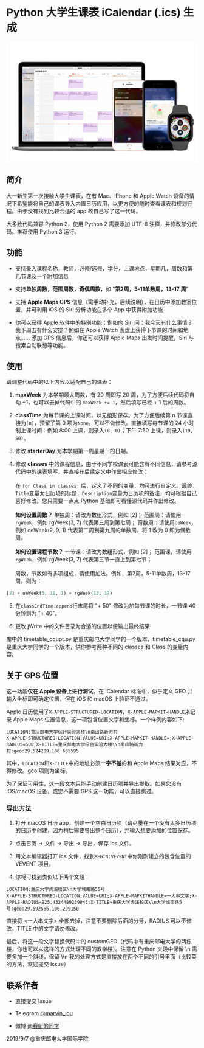 # Python 大学生课表 iCalendar (.ics) 生成

![效果图](render.jpg)

## 简介

大一新生第一次接触大学生课表，在有 Mac、iPhone 和 Apple Watch 设备的情况下希望能将自己的课表导入内置日历应用，以更方便的随时查看课表和规划行程。由于没有找到比较合适的 app 故自己写了这一代码。

大多数代码兼容 Python 2，使用 Python 2 需要添加 UTF-8 注释，并修改部分代码。推荐使用 Python 3 运行。

## 功能
* 支持录入课程名称，教师，必修/选修，学分，上课地点，星期几，周数和第几节课及一个附加信息

* 支持**单独周数，范围周数，奇偶周数**，如 "**第2周，5-11单数周，13-17 周**"

* 支持 **Apple Maps GPS** 信息（需手动补充，后续说明），在日历中添加教室位置，并可利用 iOS 的 Siri 分析功能在多个 App 中获得附加功能

* 你可以获得 Apple 软件中的特别功能：例如向 Siri 问：我今天有什么事情？我下周五有什么安排？例如在 Apple Watch 表盘上获得下节课的时间和地点…… 添加 GPS 信息后，你还可以获得 Apple Maps 出发时间提醒，Siri 与搜索自动联想等功能。

## 使用
请调整代码中的以下内容以适配自己的课表：

1. **maxWeek** 为本学期最大周数，有 20 周即写 20 周，为了方便后续代码将自动 +1，也可以去掉代码中的 `maxWeek += 1`，然后填写已经 + 1 后的周数。

2. **classTime** 为每节课的上课时间，以元组形保存。为了方便后续第 n 节课直接为`[n]`，预留了第 0 项为`None`，可以不做修改。直接填写每节课的 24 小时制上课时间：例如 8:00 上课，则录入`(8, 0)`；下午 7:50 上课，则录入`(19, 50)`。

3. 修改 **starterDay** 为本学期第一周星期一的日期。

4. 修改 **classes** 中的课程信息，由于不同学校课表可能含有不同信息，请参考源代码中的课表填写，并直接在后续定义中作出相应修改：<br><br>
在 `for Class in classes:` 后，定义了不同的变量，均可进行自定义。最终，`Title`变量为日历项的标题，`Description`变量为日历项的备注，均可根据自己喜好修改。您只需要一点点 Python 基础即可看懂源代码并作出修改。<br><br>
**如何设置周数？**
单独周：请改为数组形式，例如 [2]；
范围周：请使用`rgWeek`，例如 rgWeek(3, 7) 代表第三周到第七周；
奇数周：请使用`oeWeek`，例如 oeWeek(2, 9, 1) 代表第二周到第九周的单数周，将 1 改为 0 即为偶数周。<br><br>
**如何设置课程节数？**
一节课：请改为数组形式，例如 [2]；
范围课，请使用`rgWeek`，例如 rgWeek(3, 7) 代表第三节一直上到第七节；<br><br>
周数，节数如有多项组成，请使用加法。例如，第2周，5-11单数周，13-17 周，则为：
```python
[2] + oeWeek(5, 11, 1) + rgWeek(13, 17)
```

5. 在`classEndTime.append`行末尾将 "+ 50" 修改为加每节课的时长，一节课 40 分钟则为 "+ 40"。

6. 更改 jWrite 中的文件目录为合适的位置以便输出最终结果

库中的 timetable_cqupt.py 是重庆邮电大学同学的一个版本，timetable_cqu.py 是重庆大学同学的一个版本，供你参考两种不同的 classes 和 Class 的变量内容。

## 关于 GPS 位置

这一功能**仅在 Apple 设备上进行测试**，在 iCalendar 标准中，似乎定义 GEO 并输入坐标即可确定位置，但在 iOS 和 macOS 上验证不通过。

Apple 日历使用了`X-APPLE-STRUCTURED-LOCATION`，`X-APPLE-MAPKIT-HANDLE`来记录 Apple Maps 位置信息，这一项包含位置文字和坐标。一个样例内容如下:

    LOCATION:重庆邮电大学综合实验大楼\n南山路新力村
    X-APPLE-STRUCTURED-LOCATION;VALUE=URI;X-APPLE-MAPKIT-HANDLE=;X-APPLE-RADIUS=500;X-TITLE=重庆邮电大学综合实验大楼\\n南山路新力村:geo:29.524289,106.605595

其中，`LOCATION`和`X-TITLE`中的地址必须**一字不差**的和 Apple Maps 结果对应，不得修改。geo 项则为坐标。

为了保证可用性，这一段文本只能手动创建日历项并导出提取。如果您没有 iOS/macOS 设备，或您不需要 GPS 这一功能，可以直接跳过。

### 导出方法

1. 打开 macOS 日历 app，创建一个空白日历项（请尽量在一个没有太多日历项的日历中创建，因为稍后需要导出整个日历），并输入想要添加的位置保存。

2. 点击日历 -> 文件 -> 导出 -> 导出，保存 ics 文件。

3. 用文本编辑器打开 ics 文件，找到`BEGIN:VEVENT`中你刚刚建立的包含位置的 VEVENT 项目。

4. 你将可找到类似以下两个文段：

```
LOCATION:重庆大学虎溪校区\n大学城南路55号    
X-APPLE-STRUCTURED-LOCATION;VALUE=URI;X-APPLE-MAPKITHANDLE=一大串文字;X-APPLE-RADIUS=925.4324489259043;X-TITLE=重庆大学虎溪校区\\n大学城南路5号:geo:29.592566,106.299150
```

直接将 <一大串文字> 全部去掉，注意不要删除后面的分号，RADIUS 可以不修改，TITLE 中的文字请勿修改。

最后，将这一段文字替换代码中的 customGEO（代码中有重庆邮电大学的两栋楼，你也可以以这样的方式处理不同的教学楼）。注意在 Python 文段中保留 \n 需要多加一个斜线，保留 \\\n 我的处理方式是直接放在两个不同的引号里面（比较菜的方法，欢迎提交 Issue）

## 联系作者
* 直接提交 Issue

* Telegram [@marvin_lou](http://t.me/marvin_lou "@marvin_lou")

* 微博 [@赛艇的同学](http://weibo.com/n/赛艇的同学 "@赛艇的同学")

2019/9/7 @重庆邮电大学国际学院
